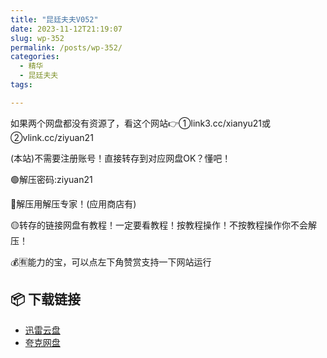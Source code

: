```yaml
---
title: "昆廷夫夫V052"
date: 2023-11-12T21:19:07
slug: wp-352
permalink: /posts/wp-352/
categories:
  - 精华
  - 昆廷夫夫
tags:

---
```


如果两个网盘都没有资源了，看这个网站👉①link3.cc/xianyu21或②vlink.cc/ziyuan21

(本站)不需要注册账号！直接转存到对应网盘OK？懂吧！

🟢解压密码:ziyuan21

🔵解压用解压专家！(应用商店有)

🟡转存的链接网盘有教程！一定要看教程！按教程操作！不按教程操作你不会解压！

💰🈶能力的宝，可以点左下角赞赏支持一下网站运行

## 📦 下载链接
- [迅雷云盘](https://blziyuan21.com/pay-download/352?key=ba58a83e4b&down_id=0)
- [夸克网盘](https://blziyuan21.com/pay-download/352?key=ba58a83e4b&down_id=1)

